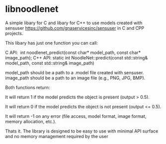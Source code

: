 # libnoodlenet
A simple libary for C and libary for C++ to use models created with sensuser https://github.com/gnaservicesinc/sensuser in C and CPP projects.


This libary has just one function you can call: 

C API: 
int noodlenet_predict(const char* model_path, const char* image_path);
C++ API:
static int NoodleNet::predict(const std::string& model_path, const std::string& image_path)

model_path should be a path to a .model file created with sensuser.
image_path should be a path to an image file (e.g., PNG, JPG, BMP).

Both functions return:

It will return 1 if the model predicts the object is present (output > 0.5).

It will return 0 if the model predicts the object is not present (output <= 0.5).

It will return -1 on any error (file access, model format, image format, memory allocation, etc.).


Thats it. The library is designed to be easy to use with minimal API surface and no memory management required by the user
